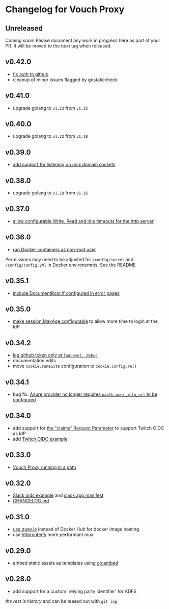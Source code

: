 # Changelog for Vouch Proxy

## Unreleased

Coming soon! Please document any work in progress here as part of your PR. It will be moved to the next tag when released.

## v0.42.0

- [fix auth to github](https://github.com/vouch/vouch-proxy/pull/600)
- cleanup of minor issues flagged by gostaticcheck

## v0.41.0

- upgrade golang to `v1.23` from `v1.22`

## v0.40.0

- upgrade golang to `v1.22` from `v1.18`

## v0.39.0

- [add support for listening on unix domain sockets](https://github.com/vouch/vouch-proxy/pull/488)

## v0.38.0

- upgrade golang to `v1.18` from `v1.16`

## v0.37.0

- [allow configurable Write, Read and Idle timeouts for the http server](https://github.com/vouch/vouch-proxy/pull/468)

## v0.36.0

- [run Docker containers as non-root user](https://github.com/vouch/vouch-proxy/pull/444)

Permissions may need to be adjusted for `/config/secret` and `/config/config.yml` in Docker environemnts. See the [README](https://github.com/vouch/vouch-proxy#running-from-docker)

## v0.35.1

- [include DocumentRoot if configured in error pages](https://github.com/vouch/vouch-proxy/pull/439)

## v0.35.0

- [make session.MaxAge configurable](https://github.com/vouch/vouch-proxy/issues/318) to allow more time to login at the IdP

## v0.34.2

- [log github token only at `logLevel: debug`](https://github.com/vouch/vouch-proxy/pull/436)
- documentation edits
- move `cookie.sameSite` configuration to `cookie.Configure()`

## v0.34.1

- bug fix: [Azure provider no longer requires `oauth.user_info_url` to be configured](https://github.com/vouch/vouch-proxy/issues/417)

## v0.34.0

- add support for [the "claims" Request Parameter](https://openid.net/specs/openid-connect-core-1_0.html#ClaimsParameter) to support Twitch OIDC as IdP
- add [Twitch OIDC example](https://github.com/vouch/vouch-proxy/blob/master/config/config.yml_example_twitch)

## v0.33.0

- [Vouch Proxy running in a path](https://github.com/vouch/vouch-proxy/issues/373)

## v0.32.0

- [Slack oidc example](https://github.com/vouch/vouch-proxy/blob/master/config/config.yml_example_slack) and [slack app manifest](https://github.com/vouch/vouch-proxy/blob/master/examples/slack/vouch-slack-oidc-app-manifest.yml)
- [CHANGELOG.md](https://github.com/vouch/vouch-proxy/blob/master/CHANGELOG.md)

## v0.31.0

- [use quay.io](https://quay.io/repository/vouch/vouch-proxy?tab=tags) instead of Docker Hub for docker image hosting
- use [httprouter's](https://github.com/julienschmidt/httprouter) more performant mux

## v0.29.0

- embed static assets as templates using [go:embed](https://golang.org/pkg/embed/)

## v0.28.0

- add support for a custom 'relying party identifier' for ADFS

_the rest is history_ and can be teased out with `git log`
